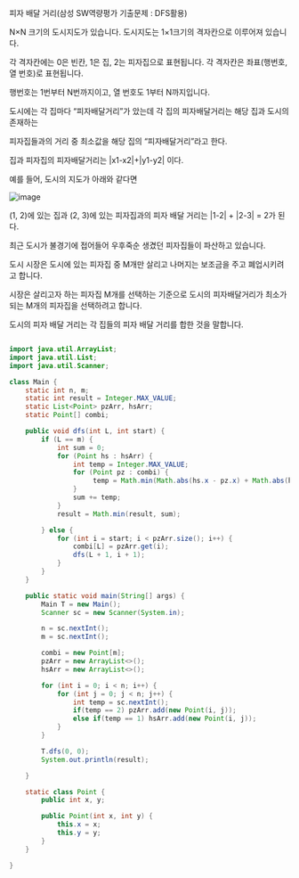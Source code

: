 피자 배달 거리(삼성 SW역량평가 기출문제 : DFS활용)

N×N 크기의 도시지도가 있습니다. 도시지도는 1×1크기의 격자칸으로 이루어져 있습니다.

각 격자칸에는 0은 빈칸, 1은 집, 2는 피자집으로 표현됩니다. 각 격자칸은 좌표(행번호, 열 번호)로 표현됩니다.

행번호는 1번부터 N번까지이고, 열 번호도 1부터 N까지입니다.

도시에는 각 집마다 “피자배달거리”가 았는데 각 집의 피자배달거리는 해당 집과 도시의 존재하는

피자집들과의 거리 중 최소값을 해당 집의 “피자배달거리”라고 한다.

집과 피자집의 피자배달거리는 |x1-x2|+|y1-y2| 이다.

예를 들어, 도시의 지도가 아래와 같다면

![image](https://user-images.githubusercontent.com/103651022/206975437-8c905182-d8b7-4560-aa37-23260ec34b9d.png)


(1, 2)에 있는 집과 (2, 3)에 있는 피자집과의 피자 배달 거리는 |1-2| + |2-3| = 2가 된다.

최근 도시가 불경기에 접어들어 우후죽순 생겼던 피자집들이 파산하고 있습니다.

도시 시장은 도시에 있는 피자집 중 M개만 살리고 나머지는 보조금을 주고 폐업시키려고 합니다.

시장은 살리고자 하는 피자집 M개를 선택하는 기준으로 도시의 피자배달거리가 최소가 되는 M개의 피자집을 선택하려고 합니다.

도시의 피자 배달 거리는 각 집들의 피자 배달 거리를 합한 것을 말합니다.

```java

import java.util.ArrayList;
import java.util.List;
import java.util.Scanner;

class Main {
    static int n, m;
    static int result = Integer.MAX_VALUE;
    static List<Point> pzArr, hsArr;
    static Point[] combi;

    public void dfs(int L, int start) {
        if (L == m) {
            int sum = 0;
            for (Point hs : hsArr) {
                int temp = Integer.MAX_VALUE;
                for (Point pz : combi) {
                     temp = Math.min(Math.abs(hs.x - pz.x) + Math.abs(hs.y - pz.y), temp);
                }
                sum += temp;
            }
            result = Math.min(result, sum);

        } else {
            for (int i = start; i < pzArr.size(); i++) {
                combi[L] = pzArr.get(i);
                dfs(L + 1, i + 1);
            }
        }
    }

    public static void main(String[] args) {
        Main T = new Main();
        Scanner sc = new Scanner(System.in);

        n = sc.nextInt();
        m = sc.nextInt();

        combi = new Point[m];
        pzArr = new ArrayList<>();
        hsArr = new ArrayList<>();

        for (int i = 0; i < n; i++) {
            for (int j = 0; j < n; j++) {
                int temp = sc.nextInt();
                if(temp == 2) pzArr.add(new Point(i, j));
                else if(temp == 1) hsArr.add(new Point(i, j));
            }
        }

        T.dfs(0, 0);
        System.out.println(result);

    }

    static class Point {
        public int x, y;

        public Point(int x, int y) {
            this.x = x;
            this.y = y;
        }
    }

}
```
